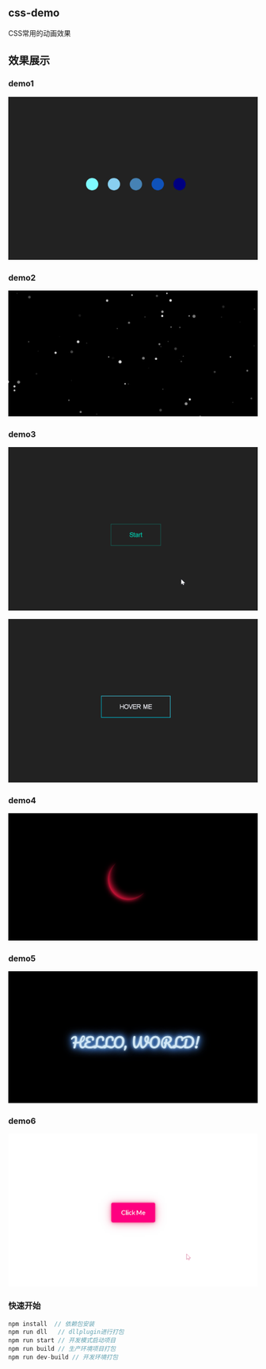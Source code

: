 ## css-demo
CSS常用的动画效果

## 效果展示

### demo1

![image](https://github.com/liuys1107/css-demo/blob/master/src/static/images/demo1.gif)

### demo2

![image](src/static/images/demo2.png)

### demo3

![image](https://github.com/liuys1107/css-demo/blob/master/src/static/images/demo3-button1.gif)

![image](https://github.com/liuys1107/css-demo/blob/master/src/static/images/demo3-button2.gif)

### demo4

![image](https://github.com/liuys1107/css-demo/blob/master/src/static/images/demo4.gif)

### demo5

![image](src/static/images/demo5.png)

### demo6

![image](https://github.com/liuys1107/css-demo/blob/master/src/static/images/demo6.gif)

### 快速开始
```javascript
npm install  // 依赖包安装
npm run dll   // dllplugin进行打包
npm run start // 开发模式启动项目
npm run build // 生产环境项目打包
npm run dev-build // 开发环境打包
```
